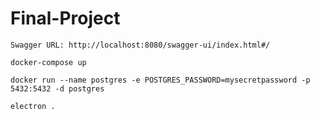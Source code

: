 # Final-Project

```
Swagger URL: http://localhost:8080/swagger-ui/index.html#/
```

```shell
docker-compose up

docker run --name postgres -e POSTGRES_PASSWORD=mysecretpassword -p 5432:5432 -d postgres
```
```
electron .
```
